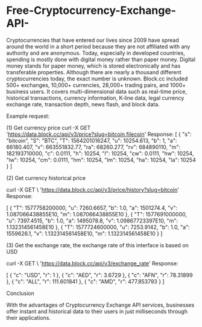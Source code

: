 # Free-Cryptocurrency-Exchange-API-
Cryptocurrencies that have entered our lives since 2009 have spread around the world in a short period because they are not affiliated with any authority and are anonymous. Today, especially in developed countries, spending is mostly done with digital money rather than paper money. Digital money stands for paper money, which is stored electronically and has transferable properties. Although there are nearly a thousand different cryptocurrencies today, the exact number is unknown.
Block.cc included 500+ exchanges, 10,000+ currencies, 28,000+ trading pairs, and 1000+ business users. It covers multi-dimensional data such as real-time price, historical transactions, currency information, K-line data, legal currency exchange rate, transaction depth, news flash, and block data.

Example request:

(1) Get currency price
curl -X GET \
  'https://data.block.cc/api/v3/price?slug=bitcoin,filecoin'
Response:
   [
  {
    "s": "bitcoin",
    "S": "BTC",
    "T": 1564201016247,
    "u": 10254.613,
    "b": 1,
    "a": 66180.407,
    "v": 663551832.77,
    "ra": 68260.277,
    "rv": 684890110,
    "m": 182193710000,
    "c": 0.0111,
    "h": 10254,
    "l": 10254,
    "cw": 0.0111,
    "hw": 10254,
    "lw": 10254,
    "cm": 0.0111,
    "hm": 10254,
    "lm": 10254,
    "ha": 10254,
    "la": 10254
  }
]

(2) Get currency historical price

curl -X GET \ 'https://data.block.cc/api/v3/price/history?slug=bitcoin' 
Response:

[
 {
 "T": 1577758200000,
 "u": 7260.6657,
 "b": 1.0,
 "a": 1501274.4,
 "v": 1.087066438855E10,
 "m": 1.087066438855E10
 },
 {
 "T": 1577691000000,
 "u": 7397.4515,
 "b": 1.0,
 "a": 1495078.8,
 "v": 1.09867723397E10,
 "m": 1.132314561458E10
 },
 {
 "T": 1577724600000,
 "u": 7253.9142,
 "b": 1.0,
 "a": 1559626.1,
 "v": 1.132314561458E10,
 "m": 1.132314561458E10
  }
]

(3) Get the exchange rate, the exchange rate of this interface is based on USD

curl -X GET \ 'https://data.block.cc/api/v3/exchange_rate' 
Response:

[
 {
 "c": "USD",
 "r": 1
 },
 { "c": "AED",
 "r": 3.6729
 },
 { "c": "AFN",
 "r": 78.31899
 },
 { "c": "ALL",
 "r": 111.601841
 },
 { "c": "AMD",
 "r": 477.853793
 } 
]

Conclusion

With the advantages of Cryptocurrency Exchange API services, businesses offer instant and historical data to their users in just milliseconds through their applications.
